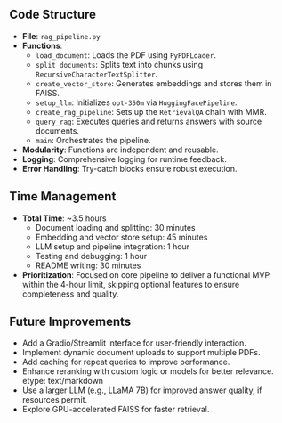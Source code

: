 
## Code Structure
- **File**: `rag_pipeline.py`
- **Functions**:
  - `load_document`: Loads the PDF using `PyPDFLoader`.
  - `split_documents`: Splits text into chunks using `RecursiveCharacterTextSplitter`.
  - `create_vector_store`: Generates embeddings and stores them in FAISS.
  - `setup_llm`: Initializes `opt-350m` via `HuggingFacePipeline`.
  - `create_rag_pipeline`: Sets up the `RetrievalQA` chain with MMR.
  - `query_rag`: Executes queries and returns answers with source documents.
  - `main`: Orchestrates the pipeline.
- **Modularity**: Functions are independent and reusable.
- **Logging**: Comprehensive logging for runtime feedback.
- **Error Handling**: Try-catch blocks ensure robust execution.

## Time Management
- **Total Time**: ~3.5 hours
  - Document loading and splitting: 30 minutes
  - Embedding and vector store setup: 45 minutes
  - LLM setup and pipeline integration: 1 hour
  - Testing and debugging: 1 hour
  - README writing: 30 minutes
- **Prioritization**: Focused on core pipeline to deliver a functional MVP within the 4-hour limit, skipping optional features to ensure completeness and quality.

## Future Improvements
- Add a Gradio/Streamlit interface for user-friendly interaction.
- Implement dynamic document uploads to support multiple PDFs.
- Add caching for repeat queries to improve performance.
- Enhance reranking with custom logic or models for better relevance.
etype: text/markdown
- Use a larger LLM (e.g., LLaMA 7B) for improved answer quality, if resources permit.
- Explore GPU-accelerated FAISS for faster retrieval.
